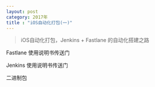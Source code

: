```yaml
---
layout: post
category: 2017年
title : "iOS自动化打包(一)"
---
```


> iOS自动化打包，Jenkins + Fastlane 的自动化搭建之路

Fastlane 使用说明书传送门

Jenkins 使用说明书传送门

二进制包

